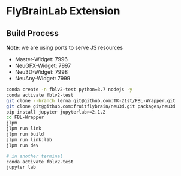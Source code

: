 # FlyBrainLab Extension

## Build Process
**Note**: we are using ports to serve JS resources
- Master-Widget: 7996
- NeuGFX-Widget: 7997
- Neu3D-Widget: 7998
- NeuAny-Widget: 7999

```bash
conda create -n fblv2-test python=3.7 nodejs -y
conda activate fblv2-test
git clone --branch lerna git@github.com:TK-21st/FBL-Wrapper.git
git clone git@github.com:fruitflybrain/neu3d.git packages/neu3d
pip install jupyter jupyterlab>=2.1.2
cd FBL-Wrapper
jlpm
jlpm run link
jlpm run build
jlpm run link:lab
jlpm run dev

# in another terminal
conda activate fblv2-test
jupyter lab
```